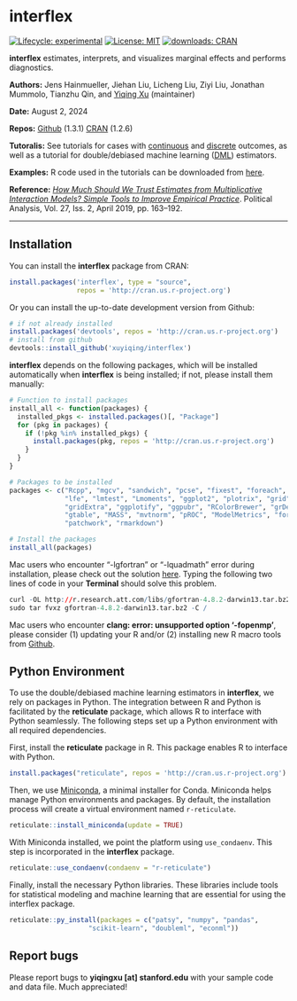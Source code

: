 
<!-- README.md is generated from README.Rmd. Please edit that file -->

# interflex

<!-- badges: start -->

[![Lifecycle:
experimental](https://img.shields.io/badge/lifecycle-stable-green.svg)](https://www.tidyverse.org/lifecycle/#stablel)
[![License:
MIT](https://img.shields.io/badge/License-MIT-yellow.svg)](https://opensource.org/licenses/MIT)
[![downloads:
CRAN](https://cranlogs.r-pkg.org/badges/grand-total/interflex)](https://www.datasciencemeta.com/rpackages)
<!-- badges: end -->

**interflex** estimates, interprets, and visualizes marginal effects and
performs diagnostics.

**Authors:** Jens Hainmueller, Jiehan Liu, Licheng Liu, Ziyi Liu,
Jonathan Mummolo, Tianzhu Qin, and [Yiqing Xu](https://yiqingxu.org/)
(maintainer)

**Date:** August 2, 2024

**Repos:** [Github](https://github.com/xuyiqing/interflex) (1.3.1)
[CRAN](https://cran.r-project.org/web/packages/interflex/index.html)
(1.2.6)

**Tutoralis:** See tutorials for cases with
[continuous](https://yiqingxu.org/packages/interflex/articles/continuous.html)
and
[discrete](https://yiqingxu.org/packages/interflex/articles/discrete.html)
outcomes, as well as a tutorial for double/debiased machine learning
([DML](https://yiqingxu.org/packages/interflex/articles/dml.html))
estimators.

**Examples:** R code used in the tutorials can be downloaded from
[here](examples.R).

**Reference:** [*How Much Should We Trust Estimates from Multiplicative
Interaction Models? Simple Tools to Improve Empirical
Practice*](http://bit.ly/HMX2019). Political Analysis, Vol. 27, Iss. 2,
April 2019, pp. 163–192.

------------------------------------------------------------------------

## Installation

You can install the **interflex** package from CRAN:

``` r
install.packages('interflex', type = "source", 
                 repos = 'http://cran.us.r-project.org') 
```

Or you can install the up-to-date development version from Github:

``` r
# if not already installed
install.packages('devtools', repos = 'http://cran.us.r-project.org') 
# install from github
devtools::install_github('xuyiqing/interflex')
```

**interflex** depends on the following packages, which will be installed
automatically when **interflex** is being installed; if not, please
install them manually:

``` r
# Function to install packages
install_all <- function(packages) {
  installed_pkgs <- installed.packages()[, "Package"]
  for (pkg in packages) {
    if (!pkg %in% installed_pkgs) {
      install.packages(pkg, repos = 'http://cran.us.r-project.org')
    }
  }
}

# Packages to be installed
packages <- c("Rcpp", "mgcv", "sandwich", "pcse", "fixest", "foreach", "doParallel", 
              "lfe", "lmtest", "Lmoments", "ggplot2", "plotrix", "grid", 
              "gridExtra", "ggplotify", "ggpubr", "RColorBrewer", "grDevices", 
              "gtable", "MASS", "mvtnorm", "pROC", "ModelMetrics", "foreign",
              "patchwork", "rmarkdown")

# Install the packages
install_all(packages)
```

Mac users who encounter “-lgfortran” or “-lquadmath” error during
installation, please check out the solution
[here](http://thecoatlessprofessor.com/programming/rcpp-rcpparmadillo-and-os-x-mavericks-lgfortran-and-lquadmath-error/).
Typing the following two lines of code in your **Terminal** should solve
this problem.

``` r
curl -OL http://r.research.att.com/libs/gfortran-4.8.2-darwin13.tar.bz2
sudo tar fvxz gfortran-4.8.2-darwin13.tar.bz2 -C /
```

Mac users who encounter **clang: error: unsupported option ‘-fopenmp’**,
please consider (1) updating your R and/or (2) installing new R macro
tools from
[Github](https://github.com/rmacoslib/r-macos-rtools/releases/tag/v3.1.0).

## Python Environment

To use the double/debiased machine learning estimators in **interflex**,
we rely on packages in Python. The integration between R and Python is
facilitated by the **reticulate** package, which allows R to interface
with Python seamlessly. The following steps set up a Python environment
with all required dependencies.

First, install the **reticulate** package in R. This package enables R
to interface with Python.

``` r
install.packages("reticulate", repos = 'http://cran.us.r-project.org')
```

Then, we use [Miniconda](https://docs.anaconda.com/free/miniconda/), a
minimal installer for Conda. Miniconda helps manage Python environments
and packages. By default, the installation process will create a virtual
environment named `r-reticulate`.

``` r
reticulate::install_miniconda(update = TRUE)
```

With Miniconda installed, we point the platform using `use_condaenv`.
This step is incorporated in the **interflex** package.

``` r
reticulate::use_condaenv(condaenv = "r-reticulate")
```

Finally, install the necessary Python libraries. These libraries include
tools for statistical modeling and machine learning that are essential
for using the interflex package.

``` r
reticulate::py_install(packages = c("patsy", "numpy", "pandas", 
                    "scikit-learn", "doubleml", "econml"))
```

## Report bugs

Please report bugs to **yiqingxu \[at\] stanford.edu** with your sample
code and data file. Much appreciated!
